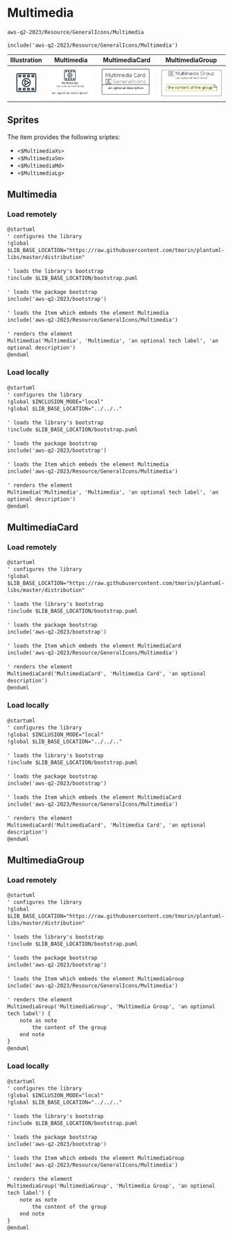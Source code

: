 # Multimedia


```text
aws-q2-2023/Resource/GeneralIcons/Multimedia
```

```text
include('aws-q2-2023/Resource/GeneralIcons/Multimedia')
```



| Illustration | Multimedia | MultimediaCard | MultimediaGroup |
| :---: | :---: | :---: | :---: |
| ![illustration for Illustration](../../../aws-q2-2023/Resource/GeneralIcons/Multimedia.png) | ![illustration for Multimedia](../../../aws-q2-2023/Resource/GeneralIcons/Multimedia.Local.png) | ![illustration for MultimediaCard](../../../aws-q2-2023/Resource/GeneralIcons/MultimediaCard.Local.png) | ![illustration for MultimediaGroup](../../../aws-q2-2023/Resource/GeneralIcons/MultimediaGroup.Local.png) |



## Sprites
The item provides the following sriptes:

- `<$MultimediaXs>`
- `<$MultimediaSm>`
- `<$MultimediaMd>`
- `<$MultimediaLg>`





## Multimedia

### Load remotely
```plantuml
@startuml
' configures the library
!global $LIB_BASE_LOCATION="https://raw.githubusercontent.com/tmorin/plantuml-libs/master/distribution"

' loads the library's bootstrap
!include $LIB_BASE_LOCATION/bootstrap.puml

' loads the package bootstrap
include('aws-q2-2023/bootstrap')

' loads the Item which embeds the element Multimedia
include('aws-q2-2023/Resource/GeneralIcons/Multimedia')

' renders the element
Multimedia('Multimedia', 'Multimedia', 'an optional tech label', 'an optional description')
@enduml
```

### Load locally
```plantuml
@startuml
' configures the library
!global $INCLUSION_MODE="local"
!global $LIB_BASE_LOCATION="../../.."

' loads the library's bootstrap
!include $LIB_BASE_LOCATION/bootstrap.puml

' loads the package bootstrap
include('aws-q2-2023/bootstrap')

' loads the Item which embeds the element Multimedia
include('aws-q2-2023/Resource/GeneralIcons/Multimedia')

' renders the element
Multimedia('Multimedia', 'Multimedia', 'an optional tech label', 'an optional description')
@enduml
```

## MultimediaCard

### Load remotely
```plantuml
@startuml
' configures the library
!global $LIB_BASE_LOCATION="https://raw.githubusercontent.com/tmorin/plantuml-libs/master/distribution"

' loads the library's bootstrap
!include $LIB_BASE_LOCATION/bootstrap.puml

' loads the package bootstrap
include('aws-q2-2023/bootstrap')

' loads the Item which embeds the element MultimediaCard
include('aws-q2-2023/Resource/GeneralIcons/Multimedia')

' renders the element
MultimediaCard('MultimediaCard', 'Multimedia Card', 'an optional description')
@enduml
```

### Load locally
```plantuml
@startuml
' configures the library
!global $INCLUSION_MODE="local"
!global $LIB_BASE_LOCATION="../../.."

' loads the library's bootstrap
!include $LIB_BASE_LOCATION/bootstrap.puml

' loads the package bootstrap
include('aws-q2-2023/bootstrap')

' loads the Item which embeds the element MultimediaCard
include('aws-q2-2023/Resource/GeneralIcons/Multimedia')

' renders the element
MultimediaCard('MultimediaCard', 'Multimedia Card', 'an optional description')
@enduml
```

## MultimediaGroup

### Load remotely
```plantuml
@startuml
' configures the library
!global $LIB_BASE_LOCATION="https://raw.githubusercontent.com/tmorin/plantuml-libs/master/distribution"

' loads the library's bootstrap
!include $LIB_BASE_LOCATION/bootstrap.puml

' loads the package bootstrap
include('aws-q2-2023/bootstrap')

' loads the Item which embeds the element MultimediaGroup
include('aws-q2-2023/Resource/GeneralIcons/Multimedia')

' renders the element
MultimediaGroup('MultimediaGroup', 'Multimedia Group', 'an optional tech label') {
    note as note
        the content of the group
    end note
}
@enduml
```

### Load locally
```plantuml
@startuml
' configures the library
!global $INCLUSION_MODE="local"
!global $LIB_BASE_LOCATION="../../.."

' loads the library's bootstrap
!include $LIB_BASE_LOCATION/bootstrap.puml

' loads the package bootstrap
include('aws-q2-2023/bootstrap')

' loads the Item which embeds the element MultimediaGroup
include('aws-q2-2023/Resource/GeneralIcons/Multimedia')

' renders the element
MultimediaGroup('MultimediaGroup', 'Multimedia Group', 'an optional tech label') {
    note as note
        the content of the group
    end note
}
@enduml
```


